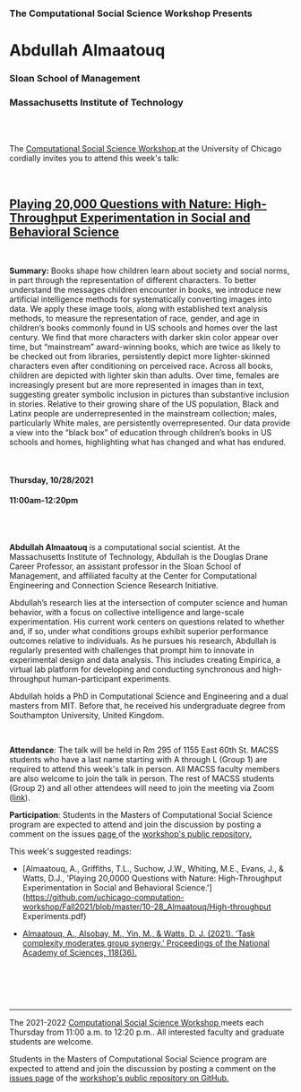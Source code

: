 

<h3 class=pfblock-header> The Computational Social Science Workshop Presents </h3>

<h1 class=pfblock-header3> Abdullah Almaatouq </h1>
<h3 class=pfblock-header3> Sloan School of Management </h3>
<h3 class=pfblock-header3> Massachusetts Institute of Technology </h3>

<br><br>



<p class=pfblock-header3>The <a href="https://macss.uchicago.edu/content/computation-workshop"> Computational Social Science Workshop </a> at the University of Chicago cordially invites you to attend this week's talk:</p>



<br>

<div class=pfblock-header3>
<h2 class=pfblock-header>
  <a href=https://github.com/uchicago-computation-workshop/Fall2021/tree/master/10-28_Almaatouq> Playing 20,000 Questions with Nature: High-Throughput Experimentation in Social and Behavioral Science </a>
</h2>

<br>
</div>



<p class=footertext2>

**Summary:** Books shape how children learn about society and social norms, in part through the representation of different characters. To better understand the messages children encounter in books, we introduce new artificial intelligence methods for systematically converting images into data. We apply these image tools, along with established text analysis methods, to measure the representation of race, gender, and age in children’s books commonly found in US schools and homes over the last century. We find that more characters with darker skin color appear over time, but “mainstream” award-winning books, which are twice as likely to be checked out from libraries, persistently depict more lighter-skinned characters even after conditioning on perceived race. Across all books, children are depicted with lighter skin than adults. Over time, females are increasingly present but are more represented in images than in text, suggesting greater symbolic inclusion in pictures than substantive inclusion in stories. Relative to their growing share of the US population, Black and Latinx people are underrepresented in the mainstream collection; males, particularly White males, are persistently overrepresented. Our data provide a view into the “black box” of education through children’s books in US schools and homes, highlighting what has changed and what has endured.


</p>

<br>

<h4 class=pfblock-header3> Thursday, 10/28/2021 </h4>
<h4 class=pfblock-header3> 11:00am-12:20pm </h4>

<br><br>

<p class=footertext2>

**Abdullah Almaatouq** is a computational social scientist. At the Massachusetts Institute of Technology, Abdullah is the Douglas Drane Career Professor, an assistant professor in the Sloan School of Management, and affiliated faculty at the Center for Computational Engineering and Connection Science Research Initiative. 

Abdullah’s research lies at the intersection of computer science and human behavior, with a focus on collective intelligence and large-scale experimentation. His current work centers on questions related to whether and, if so, under what conditions groups exhibit superior performance outcomes relative to individuals. As he pursues his research, Abdullah is regularly presented with challenges that prompt him to innovate in experimental design and data analysis. This includes creating Empirica, a virtual lab platform for developing and conducting synchronous and high-throughput human-participant experiments.

Abdullah holds a PhD in Computational Science and Engineering and a dual masters from MIT. Before that, he received his undergraduate degree from Southampton University, United Kingdom.
</p>

<br>

<p class=footertext2>

**Attendance**: The talk will be held in Rm 295 of 1155 East 60th St. MACSS students who have a last name starting with A through L (Group 1) are required to attend this week's talk in person. All MACSS faculty members are also welcome to join the talk in person. The rest of MACSS students (Group 2) and all other attendees will need to join the meeting via Zoom ([link](https://uchicago.zoom.us/j/95981728771?pwd=SWdIcmVYeDFINmZpaldkbmsxUmN4dz09)).
</p>

<p class=footertext2>

**Participation**: Students in the Masters of Computational Social Science program are expected to attend and join the discussion by posting a comment on the issues <a href= https://github.com/uchicago-computation-workshop/Fall2021/issues/7> page </a> of the <a href="https://github.com/uchicago-computation-workshop"> workshop's public repository.</a>

This week's suggested readings:

- [Almaatouq, A., Griffiths, T.L., Suchow, J.W., Whiting, M.E., Evans, J., & Watts, D.J., 'Playing 20,0000 Questions with Nature: High-Throughput Experimentation in Social and Behavioral Science.'](https://github.com/uchicago-computation-workshop/Fall2021/blob/master/10-28_Almaatouq/High-throughput Experiments.pdf)

- [Almaatouq, A., Alsobay, M., Yin, M., & Watts, D. J. (2021). 'Task complexity moderates group synergy.' Proceedings of the National Academy of Sciences, 118(36).](https://github.com/uchicago-computation-workshop/Fall2021/blob/master/10-28_Almaatouq/e2101062118.pdf)

<br>

<br><br>

---

<p class=footertext> The 2021-2022 <a href="https://macss.uchicago.edu/content/computation-workshop"> Computational Social Science Workshop </a> meets each Thursday from 11:00 a.m. to 12:20 p.m.. All interested faculty and graduate students are welcome.</p>



<p class=footertext>Students in the Masters of Computational Social Science program are expected to attend and join the discussion by posting a comment on the <a href=https://github.com/uchicago-computation-workshop/Fall2021/issues/7>issues page</a> of the <a href=https://github.com/uchicago-computation-workshop/Fall2021/tree/master/10-28_Almaatouq>workshop's public repository on GitHub.</a></p>
